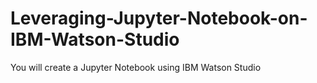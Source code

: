 # Leveraging-Jupyter-Notebook-on-IBM-Watson-Studio
You will create a Jupyter Notebook using IBM Watson Studio

